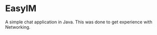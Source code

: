 EasyIM
===========

A simple chat application in Java. This was done to get experience with Networking.
